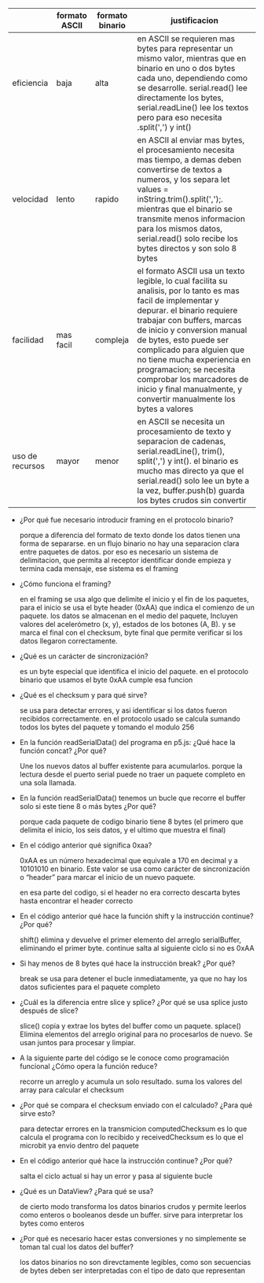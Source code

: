| | formato ASCII |formato binario | justificacion |
| --- | --- | --- | --- |
| eficiencia | baja |alta | en ASCII se requieren mas bytes para representar un mismo valor, mientras que en binario en uno o dos bytes cada uno, dependiendo como se desarrolle. serial.read() lee directamente los bytes, serial.readLine() lee los textos pero para eso necesita .split(',') y int() |
| velocidad | lento |rapido | en ASCII al enviar mas bytes, el procesamiento necesita mas tiempo, a demas deben convertirse de textos a numeros, y los separa let values = inString.trim().split(',');. mientras que el binario se transmite menos informacion para los mismos datos, serial.read() solo recibe los bytes directos y son solo 8 bytes |
| facilidad | mas facil | compleja | el formato ASCII usa un texto legible, lo cual facilita su analisis, por lo tanto es mas facil de implementar y depurar. el binario requiere trabajar con buffers, marcas de inicio y conversion manual de bytes, esto puede ser complicado para alguien que no tiene mucha experiencia en programacion; se necesita comprobar los marcadores de inicio y final manualmente, y convertir manualmente los bytes a valores  |
| uso de recursos | mayor | menor | en ASCII se necesita un procesamiento de texto y separacion de cadenas, serial.readLine(), trim(), split(',') y int(). el binario es mucho mas directo ya que el serial.read() solo lee un byte a la vez, buffer.push(b) guarda los bytes crudos sin convertir |

- ¿Por qué fue necesario introducir framing en el protocolo binario?

  porque a diferencia del formato de texto donde los datos tienen una forma de separarse. en un flujo binario no hay una separacion
  clara entre paquetes de datos. por eso es necesario un sistema de delimitacion, que permita al receptor identificar donde empieza y termina
  cada mensaje, ese sistema es el framing

- ¿Cómo funciona el framing?

  en el framing se usa algo que delimite el inicio y el fin de los paquetes, para el inicio se usa el byte header (0xAA) que indica el
  comienzo de un paquete. los datos se almacenan en el medio del paquete, Incluyen valores del acelerómetro (x, y), estados de los
  botones (A, B). y se marca el final con el checksum, byte final que permite verificar si los datos llegaron correctamente.
  
- ¿Qué es un carácter de sincronización?

  es un byte especial que identifica el inicio del paquete. en el protocolo binario que usamos el byte 0xAA cumple esa funcion

- ¿Qué es el checksum y para qué sirve?

  se usa para detectar errores, y asi identificar si los datos fueron recibidos correctamente. en el protocolo usado se calcula sumando todos
  los bytes del paquete y tomando el modulo 256

- En la función readSerialData() del programa en p5.js: ¿Qué hace la función concat? ¿Por qué?

  Une los nuevos datos al buffer existente para acumularlos. porque la lectura desde el puerto serial puede no traer un paquete completo
  en una sola llamada.

- En la función readSerialData() tenemos un bucle que recorre el buffer solo si este tiene 8 o más bytes ¿Por qué?

  porque cada paquete de codigo binario tiene 8 bytes (el primero que delimita el inicio, los seis datos, y el ultimo que muestra el final)

- En el código anterior qué significa 0xaa?

  0xAA es un número hexadecimal que equivale a 170 en decimal y a 10101010 en binario. Este valor se usa como carácter de sincronización
  o “header” para marcar el inicio de un nuevo paquete.

  en esa parte del codigo, si el header no era correcto descarta bytes hasta encontrar el header correcto

- En el código anterior qué hace la función shift y la instrucción continue? ¿Por qué?

  shift() elimina y devuelve el primer elemento del arreglo serialBuffer, eliminando el primer byte. continue salta al siguiente ciclo si
  no es 0xAA

- Si hay menos de 8 bytes qué hace la instrucción break? ¿Por qué?

  break se usa para detener el bucle inmediatamente, ya que no hay los datos suficientes para el paquete completo

- ¿Cuál es la diferencia entre slice y splice? ¿Por qué se usa splice justo después de slice?

  slice() copia y extrae los bytes del buffer como un paquete. splace() Elimina elementos del arreglo original para no procesarlos de nuevo.
  Se usan juntos para procesar y limpiar.

- A la siguiente parte del código se le conoce como programación funcional ¿Cómo opera la función reduce?

  recorre un arreglo y acumula un solo resultado. suma los valores del array para calcular el checksum

- ¿Por qué se compara el checksum enviado con el calculado? ¿Para qué sirve esto?

  para detectar errores en la transmicion computedChecksum es lo que calcula el programa con lo recibido y receivedChecksum es lo que el microbit
  ya envio dentro del paquete

- En el código anterior qué hace la instrucción continue? ¿Por qué?

  salta el ciclo actual si hay un error y pasa al siguiente bucle

- ¿Qué es un DataView? ¿Para qué se usa?

  de cierto modo transforma los datos binarios crudos y permite leerlos como enteros o booleanos desde un buffer. sirve para interpretar los
  bytes como enteros 

- ¿Por qué es necesario hacer estas conversiones y no simplemente se toman tal cual los datos del buffer?

  los datos binarios no son direvctamente legibles, como son secuencias de bytes deben ser interpretadas con el tipo de dato que representan











  
